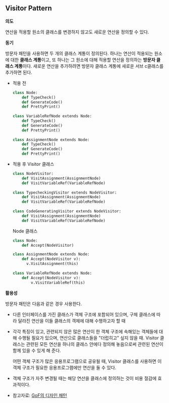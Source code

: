 ## Visitor Pattern

**의도**

연산을 적용할 원소의 클래스를 변경하지 않고도 새로운 연산을 정의할 수 있다.

**동기**

방문자 패턴을 사용하면 두 개의 클래스 계통이 정의된다. 하나는 연산이 적용되는 원소에 대한 **클래스 계통**이고, 또 하나는 그 원소에 대해 적용할 연산을 정의하는 **방문자 클래스 계통**이다. 새로운 연산을 추가하려면 방문자 클래스 계통에 새로운 서브 c클래스를 추가하면 된다. 

 

- 적용 전

  ```python
  class Node:
      def TypeCheck()
      def GenerateCode()
      def PrettyPrint()
      
  class VariableRefNode extends Node:
      def TypeCheck()
      def GenerateCode()
      def PrettyPrint()
      
  class AssignmentNode extends Node:
      def TypeCheck()
      def GenerateCode()
      def PrettyPrint()
  ```

  

- 적용 후
  Visitor 클래스

  ```python
  class NodeVisitor:
      def VisitAssignment(AssignmentNode)
      def VisitVariableRef(VariableRefNode)
      
  class TypecheckingVisitor extends NodeVisitor:
      def VisitAssignment(AssignmentNode)
      def VisitVariableRef(VariableRefNode)
      
  class CodeGeneratingVisitor extends NodeVisitor:
      def VisitAssignment(AssignmentNode)
      def VisitVariableRef(VariableRefNode)
  ```


  Node 클래스

  ```python
  class Node:
      def Accept(NodeVisitor)
  
  class AssignmentNode extends Node:
      def Accept(NodeVisitor v):
  		v.VisitAssignment(this)
          
  class VariableRefNode extends Node:
      def Accept(NodeVisitor v):
          v.VisitVariableRef(this)
  ```

  

**활용성**

방문자 패턴은 다음과 같은 경우 사용한다.

- 다른 인터페이스를 가진 클래스가 객체 구조에 포함되어 있으며, 구체 클래스에 따라 달라진 연산을 이들 클래스의 객체에 대해 수행하고자 할 때

- 각각 특징이 있고, 관련되지 않은 많은 연산이 한 객체 구조에 속해있는 객체들에 대해 수행될 필요가 있으며, 연산으로 클래스들을 "더럽히고" 싶지 않을 때. Visitor 클래스는 관련된 모든 연산을 하나의 클래스 안에다 정의해 놓음으로써 관련된 연산이 함께 있을 수 있게 해 준다.

  어떤 객체 구조가 많은 응용프로그램으로 공유될 때, Visitor 클래스를 사용하면 이 객체 구조가 필요한 응용프로그램에만 연산을 둘 수 있다.

- 객체 구조가 자주 변경될 때는 해당 연산을 클래스에 정의하는 것이 비용 절감에 효과적이다.













- 참고자료: [GoF의 디자인 패턴](http://www.yes24.com/Product/Goods/17525598)